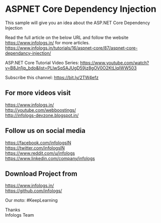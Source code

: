# ASPNET Core Dependency Injection
This sample will give you an idea about the ASP.NET Core Dependency Injection

Read the full article on the below URL and follow the website https://www.infologs.in/ for more articles.
https://www.infologs.in/tutorials/16/aspnet-core/87/aspnet-core-dependancy-injection/

ASP.NET Core Tutorial Video Series: 
https://www.youtube.com/watch?v=B8Jn1jp_bdo&list=PLIwSqSAJUgD59jz8gOV0O2KtLlqIWW503

Subscribe this channel:
https://bit.ly/2TW4efz

For more videos visit
--------------------------------------------------------
https://www.infologs.in/ <br/>
http://youtube.com/webboostings/ <br/>
http://infologs-devzone.blogspot.in/ <br/>

Follow us on social media
------------------------------------------------------
https://facebook.com/infologsIN <br/>
https://twitter.com/infologsIN <br/>
https://www.reddit.com/u/infologs <br/>
https://www.linkedin.com/company/infologs <br/>

Download Project from
---------------------------------------------------
https://www.infologs.in/ <br/>
https://github.com/infologs/ <br/>

Our moto: #KeepLearning

Thanks<br/>
Infologs Team
